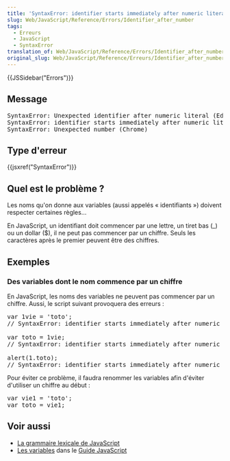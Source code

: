 ```yaml
---
title: 'SyntaxError: identifier starts immediately after numeric literal'
slug: Web/JavaScript/Reference/Errors/Identifier_after_number
tags:
  - Erreurs
  - JavaScript
  - SyntaxError
translation_of: Web/JavaScript/Reference/Errors/Identifier_after_number
original_slug: Web/JavaScript/Reference/Erreurs/Identifier_after_number
---
```

<div>{{JSSidebar("Errors")}}</div>

<h2 id="Message">Message</h2>

<pre class="syntaxbox">SyntaxError: Unexpected identifier after numeric literal (Edge)
SyntaxError: identifier starts immediately after numeric literal (Firefox)
SyntaxError: Unexpected number (Chrome)
</pre>

<h2 id="Type_d'erreur">Type d'erreur</h2>

<p>{{jsxref("SyntaxError")}}</p>

<h2 id="Quel_est_le_problème">Quel est le problème ?</h2>

<p>Les noms qu'on donne aux variables (aussi appelés « identifiants ») doivent respecter certaines règles…</p>

<p>En JavaScript, un identifiant doit commencer par une lettre, un tiret bas (_) ou un dollar ($), il ne peut pas commencer par un chiffre. Seuls les caractères après le premier peuvent être des chiffres.</p>

<h2 id="Exemples">Exemples</h2>

<h3 id="Des_variables_dont_le_nom_commence_par_un_chiffre">Des variables dont le nom commence par un chiffre</h3>

<p>En JavaScript, les noms des variables ne peuvent pas commencer par un chiffre. Aussi, le script suivant provoquera des erreurs :</p>

<pre class="brush: js example-bad">var 1vie = 'toto';
// SyntaxError: identifier starts immediately after numeric literal

var toto = 1vie;
// SyntaxError: identifier starts immediately after numeric literal

alert(1.toto);
// SyntaxError: identifier starts immediately after numeric literal
</pre>

<p>Pour éviter ce problème, il faudra renommer les variables afin d'éviter d'utiliser un chiffre au début :</p>

<pre class="brush: js example-good">var vie1 = 'toto';
var toto = vie1;
</pre>

<h2 id="Voir_aussi">Voir aussi</h2>

<ul>
 <li><a href="/fr/docs/Web/JavaScript/Reference/Grammaire_lexicale">La grammaire lexicale de JavaScript</a></li>
 <li><a href="/fr/docs/Web/JavaScript/Guide/Types_et_grammaire#Variables">Les variables</a> dans le <a href="/fr/docs/Web/JavaScript/Guide">Guide JavaScript</a></li>
</ul>
